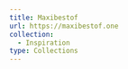 ```yaml
---
title: Maxibestof
url: https://maxibestof.one
collection:
  - Inspiration
type: Collections
---
```

